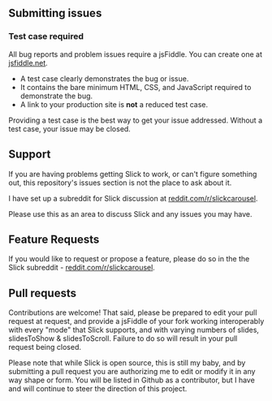 ## Submitting issues

### Test case required

All bug reports and problem issues require a jsFiddle. You can create one at [jsfiddle.net](http://jsfiddle.net).

+ A test case clearly demonstrates the bug or issue.
+ It contains the bare minimum HTML, CSS, and JavaScript required to demonstrate the bug.
+ A link to your production site is **not** a reduced test case.

Providing a test case is the best way to get your issue addressed. Without a test case, your issue may be closed.

## Support

If you are having problems getting Slick to work, or can't figure something out, this repository's issues section is not the place to ask about it.

I have set up a subreddit for Slick discussion at [reddit.com/r/slickcarousel](http://www.reddit.com/r/slickcarousel/).

Please use this as an area to discuss Slick and any issues you may have.

## Feature Requests

If you would like to request or propose a feature, please do so in the the Slick subreddit - [reddit.com/r/slickcarousel](http://www.reddit.com/r/slickcarousel/). 

## Pull requests

Contributions are welcome! That said, please be prepared to edit your pull request at request, and provide a jsFiddle of your fork working interoperably with every "mode" that Slick supports, and with varying numbers of slides, slidesToShow & slidesToScroll. Failure to do so will result in your pull request being closed.

Please note that while Slick is open source, this is still my baby, and by submitting a pull request you are authorizing me to edit or modify it in any way shape or form. You will be listed in Github as a contributor, but I have and will continue to steer the direction of this project.